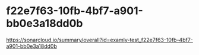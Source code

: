 # f22e7f63-10fb-4bf7-a901-bb0e3a18dd0b
https://sonarcloud.io/summary/overall?id=examly-test_f22e7f63-10fb-4bf7-a901-bb0e3a18dd0b
